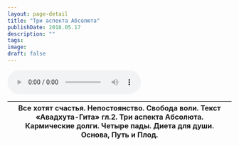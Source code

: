 ```yaml
---
layout: page-detail
title: "Три аспекта Абсолюта"
publishDate: 2018.05.17
description: ""
tags:
image:
draft: false
---
```


<audio title="2018.05.17 - Три аспекта Абсолюта.mp3" src="/upload/iblock/aeb/aeba4a025adbbdd6b36f1391ec3bdd9e.mp3" controls=""></audio>

| Все хотят счастья. Непостоянство. Свобода воли. Текст «Авадхута-Гита» гл.2\. Три аспекта Абсолюта. Кармические долги. Четыре пады. Диета для души. Основа, Путь и Плод. |
| ----------------------------------------------------------------------------------------------------------------------------------------------------------------------- |

  
